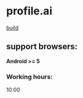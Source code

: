 # profile.ai
[build](https://profile.htmlpluscss.site/)

## support browsers:
**Android >= 5**

### Working hours:
10:00